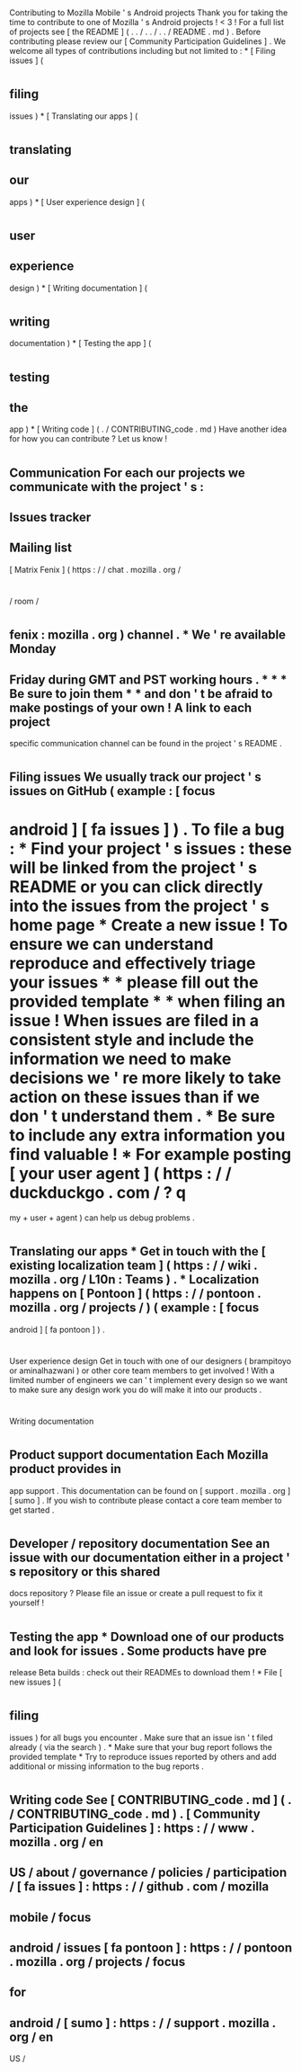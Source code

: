 #
Contributing
to
Mozilla
Mobile
'
s
Android
projects
Thank
you
for
taking
the
time
to
contribute
to
one
of
Mozilla
'
s
Android
projects
!
<
3
!
For
a
full
list
of
projects
see
[
the
README
]
(
.
.
/
.
.
/
.
.
/
README
.
md
)
.
Before
contributing
please
review
our
[
Community
Participation
Guidelines
]
.
We
welcome
all
types
of
contributions
including
but
not
limited
to
:
*
[
Filing
issues
]
(
#
filing
-
issues
)
*
[
Translating
our
apps
]
(
#
translating
-
our
-
apps
)
*
[
User
experience
design
]
(
#
user
-
experience
-
design
)
*
[
Writing
documentation
]
(
#
writing
-
documentation
)
*
[
Testing
the
app
]
(
#
testing
-
the
-
app
)
*
[
Writing
code
]
(
.
/
CONTRIBUTING_code
.
md
)
Have
another
idea
for
how
you
can
contribute
?
Let
us
know
!
#
#
Communication
For
each
our
projects
we
communicate
with
the
project
'
s
:
-
Issues
tracker
-
Mailing
list
-
[
Matrix
Fenix
]
(
https
:
/
/
chat
.
mozilla
.
org
/
#
/
room
/
#
fenix
:
mozilla
.
org
)
channel
.
*
We
'
re
available
Monday
-
Friday
during
GMT
and
PST
working
hours
.
*
*
*
Be
sure
to
join
them
*
*
and
don
'
t
be
afraid
to
make
postings
of
your
own
!
A
link
to
each
project
-
specific
communication
channel
can
be
found
in
the
project
'
s
README
.
#
#
Filing
issues
We
usually
track
our
project
'
s
issues
on
GitHub
(
example
:
[
focus
-
android
]
[
fa
issues
]
)
.
To
file
a
bug
:
*
Find
your
project
'
s
issues
:
these
will
be
linked
from
the
project
'
s
README
or
you
can
click
directly
into
the
issues
from
the
project
'
s
home
page
*
Create
a
new
issue
!
To
ensure
we
can
understand
reproduce
and
effectively
triage
your
issues
*
*
please
fill
out
the
provided
template
*
*
when
filing
an
issue
!
When
issues
are
filed
in
a
consistent
style
and
include
the
information
we
need
to
make
decisions
we
'
re
more
likely
to
take
action
on
these
issues
than
if
we
don
'
t
understand
them
.
*
Be
sure
to
include
any
extra
information
you
find
valuable
!
*
For
example
posting
[
your
user
agent
]
(
https
:
/
/
duckduckgo
.
com
/
?
q
=
my
+
user
+
agent
)
can
help
us
debug
problems
.
#
#
Translating
our
apps
*
Get
in
touch
with
the
[
existing
localization
team
]
(
https
:
/
/
wiki
.
mozilla
.
org
/
L10n
:
Teams
)
.
*
Localization
happens
on
[
Pontoon
]
(
https
:
/
/
pontoon
.
mozilla
.
org
/
projects
/
)
(
example
:
[
focus
-
android
]
[
fa
pontoon
]
)
.
#
#
User
experience
design
Get
in
touch
with
one
of
our
designers
(
brampitoyo
or
aminalhazwani
)
or
other
core
team
members
to
get
involved
!
With
a
limited
number
of
engineers
we
can
'
t
implement
every
design
so
we
want
to
make
sure
any
design
work
you
do
will
make
it
into
our
products
.
#
#
Writing
documentation
#
#
#
Product
support
documentation
Each
Mozilla
product
provides
in
-
app
support
.
This
documentation
can
be
found
on
[
support
.
mozilla
.
org
]
[
sumo
]
.
If
you
wish
to
contribute
please
contact
a
core
team
member
to
get
started
.
#
#
#
Developer
/
repository
documentation
See
an
issue
with
our
documentation
either
in
a
project
'
s
repository
or
this
shared
-
docs
repository
?
Please
file
an
issue
or
create
a
pull
request
to
fix
it
yourself
!
#
#
Testing
the
app
*
Download
one
of
our
products
and
look
for
issues
.
Some
products
have
pre
-
release
Beta
builds
:
check
out
their
READMEs
to
download
them
!
*
File
[
new
issues
]
(
#
filing
-
issues
)
for
all
bugs
you
encounter
.
Make
sure
that
an
issue
isn
'
t
filed
already
(
via
the
search
)
.
*
Make
sure
that
your
bug
report
follows
the
provided
template
*
Try
to
reproduce
issues
reported
by
others
and
add
additional
or
missing
information
to
the
bug
reports
.
#
#
Writing
code
See
[
CONTRIBUTING_code
.
md
]
(
.
/
CONTRIBUTING_code
.
md
)
.
[
Community
Participation
Guidelines
]
:
https
:
/
/
www
.
mozilla
.
org
/
en
-
US
/
about
/
governance
/
policies
/
participation
/
[
fa
issues
]
:
https
:
/
/
github
.
com
/
mozilla
-
mobile
/
focus
-
android
/
issues
[
fa
pontoon
]
:
https
:
/
/
pontoon
.
mozilla
.
org
/
projects
/
focus
-
for
-
android
/
[
sumo
]
:
https
:
/
/
support
.
mozilla
.
org
/
en
-
US
/
